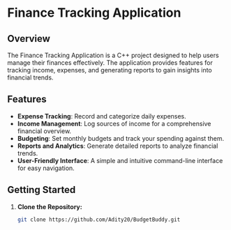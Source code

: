 # Finance Tracking Application

## Overview

The Finance Tracking Application is a C++ project designed to help users manage their finances effectively. The application provides features for tracking income, expenses, and generating reports to gain insights into financial trends.

## Features

- **Expense Tracking**: Record and categorize daily expenses.
- **Income Management**: Log sources of income for a comprehensive financial overview.
- **Budgeting**: Set monthly budgets and track your spending against them.
- **Reports and Analytics**: Generate detailed reports to analyze financial trends.
- **User-Friendly Interface**: A simple and intuitive command-line interface for easy navigation.


## Getting Started

1. **Clone the Repository:**
   ```bash
   git clone https://github.com/Adity20/BudgetBuddy.git